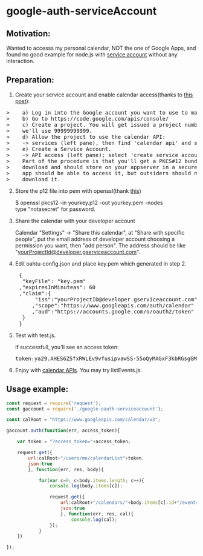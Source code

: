 google-auth-serviceAccount
==========================
Motivation:
------------------------

Wanted to accesss my personal calendar, NOT the one of Google Apps, and found no good example for node.js with [service account][3] without any interaction.

Preparation:
------------------------
1.  Create your service account and enable calendar access(thanks to [this post][1]):
<pre>
>    a) Log in into the Google account you want to use to manage your projects.
>    b) Go to https://code.google.com/apis/console/
>    c) Create a project. You will get issued a project number, in our example
>    we'll use 99999999999.
>    d) Allow the project to use the calendar API:
>    -> services (left pane), then find 'calendar api' and set the button 'on'
>    e) Create a Service Account.
>    -> API access (left pane); select 'create service account'
>    Part of the procedure is that you'll get a PKCS#12 bundle, which you can
>    download and should store on your appserver in a secure location. Your
>    app should be able to access it, but outsiders should not be allowed to
>    download it.
</pre>
2.  Store the p12 file into pem with openssl(thank [this][2])

    $ openssl pkcs12 -in yourkey.p12 -out yourkey.pem -nodes<br/>
    type "notasecret" for password.

3.  Share the calendar with your developer account

    Calendar "Settings" -> "Share this calendar", at "Share with specific people",
    put the email address of developer account choosing a permission you want, then "add person".
    The address should be like "yourProjectId@developer.gserviceaccount.com".

4.  Edit oahtu-config.json and place key.pem which generated in step 2.
<pre>
    {
     "keyFile": "key.pem"
    ,"expiresInMinuteas": 60
    ,"claim":{
    	 "iss":"yourProjectID@developer.gserviceaccount.com"
    	,"scope":"https://www.googleapis.com/auth/calendar"
    	,"aud":"https://accounts.google.com/o/oauth2/token"
     }
    }
</pre>

5.  Test with test.js.

    if successfull, you'll see an access token:
    <pre>token:ya29.AHES6ZSfxRWLEv9vfusipvawSS-55oQyMAGxF3kbRGsgGMTo</pre>

6.  Enjoy with [calendar APIs][4]. You may try listEvents.js.

[1]: https://groups.google.com/forum/?fromgroups=#!topic/google-calendar-api/MySzyAXq12Q
[2]: http://stackoverflow.com/questions/11529595/is-a-service-account-the-right-credentials-for-querying-google-bigquery-in-node
[3]: https://developers.google.com/accounts/docs/OAuth2ServiceAccount
[4]: https://developers.google.com/google-apps/calendar/v3/reference

Usage example:
------------------------
`````javascript
const request = require('request');
const gaccount = require('./google-oauth-serviceaccount');

const calRoot = "https://www.googleapis.com/calendar/v3";

gaccount.auth(function(err, access_token){

    var token = "?access_token="+access_token;

    request.get({
        url:calRoot+"/users/me/calendarList"+token,
        json:true
        }, function(err, res, body){

            for(var c=0; c<body.items.length; c++){
                console.log(body.items[c]);

                request.get({
                    url:calRoot+"/calendars/"+body.items[c].id+"/events"+token,
                    json:true
                    }, function(err, res, cal){
                        console.log(cal);
                });
            }
    })

});
`````
